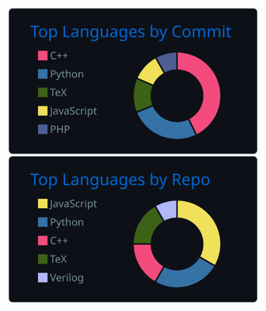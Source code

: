 <p align="center">
  <a href="https://github.com/vn7n24fzkq/github-profile-summary-cards">
    <img src="https://raw.githubusercontent.com/kei1-st/kei1-st/main/profile-summary-card-output/github_dark/2-most-commit-language.svg" alt="Most Used Languages">
    <img src="https://raw.githubusercontent.com/kei1-st/kei1-st/main/profile-summary-card-output/github_dark/1-repos-per-language.svg" alt="Language Used In Public Repo"/>
  </a>
</p>
